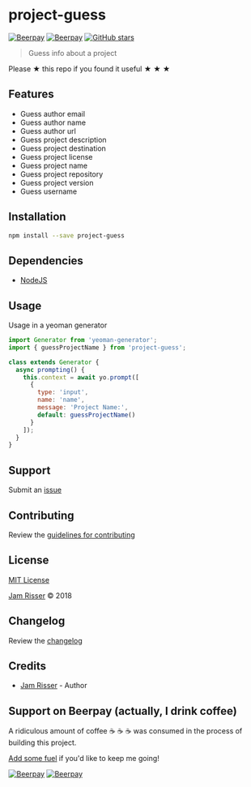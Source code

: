 # project-guess

[![Beerpay](https://beerpay.io/jamrizzi/project-guess/badge.svg?style=beer-square)](https://beerpay.io/jamrizzi/project-guess)
[![Beerpay](https://beerpay.io/jamrizzi/project-guess/make-wish.svg?style=flat-square)](https://beerpay.io/jamrizzi/project-guess?focus=wish)
[![GitHub stars](https://img.shields.io/github/stars/jamrizzi/project-guess.svg?style=social&label=Stars)](https://github.com/jamrizzi/project-guess)

> Guess info about a project

Please &#9733; this repo if you found it useful &#9733; &#9733; &#9733;


## Features

* Guess author email
* Guess author name
* Guess author url
* Guess project description
* Guess project destination
* Guess project license
* Guess project name
* Guess project repository
* Guess project version
* Guess username


## Installation

```sh
npm install --save project-guess
```


## Dependencies

* [NodeJS](https://nodejs.org)


## Usage

Usage in a yeoman generator

```js
import Generator from 'yeoman-generator';
import { guessProjectName } from 'project-guess';

class extends Generator {
  async prompting() {
    this.context = await yo.prompt([
      {
        type: 'input',
        name: 'name',
        message: 'Project Name:',
        default: guessProjectName()
      }
    ]);
  }
}
```


## Support

Submit an [issue](https://github.com/jamrizzi/project-guess/issues/new)


## Contributing

Review the [guidelines for contributing](https://github.com/jamrizzi/project-guess/blob/master/CONTRIBUTING.md)


## License

[MIT License](https://github.com/jamrizzi/project-guess/blob/master/LICENSE)

[Jam Risser](https://jam.jamrizzi.com) &copy; 2018


## Changelog

Review the [changelog](https://github.com/jamrizzi/project-guess/blob/master/CHANGELOG.md)


## Credits

* [Jam Risser](https://jam.jamrizzi.com) - Author


## Support on Beerpay (actually, I drink coffee)

A ridiculous amount of coffee :coffee: :coffee: :coffee: was consumed in the process of building this project.

[Add some fuel](https://beerpay.io/jamrizzi/project-guess) if you'd like to keep me going!

[![Beerpay](https://beerpay.io/jamrizzi/project-guess/badge.svg?style=beer-square)](https://beerpay.io/jamrizzi/project-guess)
[![Beerpay](https://beerpay.io/jamrizzi/project-guess/make-wish.svg?style=flat-square)](https://beerpay.io/jamrizzi/project-guess?focus=wish)
